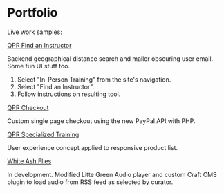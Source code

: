 # Portfolio
Live work samples:

[QPR Find an Instructor](https://qprinstitute.com)

Backend geographical distance search and mailer obscuring user email. Some fun UI stuff too.
1. Select "In-Person Training" from the site's navigation.
2. Select "Find an Instructor".
3. Follow instructions on resulting tool.

[QPR Checkout](http://qprinstitute.com/store)

Custom single page checkout using the new PayPal API with PHP.

[QPR Specialized Training](https://qprinstitute.com/professional-training)

User experience concept applied to responsive product list.

[White Ash Flies](http://138.68.27.130/)

In development. Modified Litte Green Audio player and custom Craft CMS plugin to load audio from RSS feed as selected by curator.
